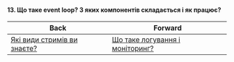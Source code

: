 #### 13. Що таке event loop? З яких компонентів складається і як працює?



| Back | Forward |
|---|---|
| [Які види стримів ви знаєте?](/ua/junior/nodejs/what-types-of-strains-do-you-know.md)  | [Що таке логування і моніторинг?](/ua/junior/nodejs/what-is-logging-and-monitoring.md) |